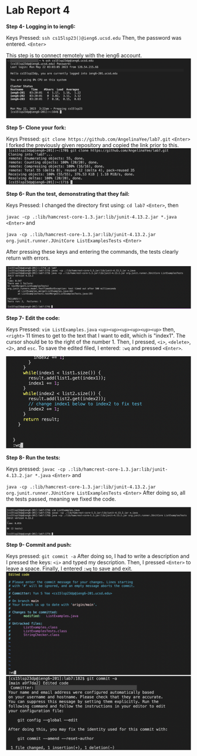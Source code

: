 # Lab Report 4 #
**Step 4- Logging in to ieng6:** 

Keys Pressed: `ssh cs15lsp23()@ieng6.ucsd.edu`
Then, the password was entered. `<Enter>`

This step is to connect remotely with the ieng6 account. 
![Image](Login.png)

**Step 5- Clone your fork:** 

Keys Pressed: `git clone https://github.com/AngelinaYee/lab7.git` `<Enter>`
I forked the previously given repository and copied the link prior to this. 
![Image](Clone.png)

**Step 6- Run the test, demonstrating that they fail:**

Keys Pressed: I changed the directory first using: `cd lab7` `<Enter>`, then 

`javac -cp .:lib/hamcrest-core-1.3.jar:lib/junit-4.13.2.jar *.java` `<Enter>` and

`java -cp .:lib/hamcrest-core-1.3.jar:lib/junit-4.13.2.jar org.junit.runner.JUnitCore ListExamplesTests` `<Enter>`

After pressing these keys and entering the commands, the tests clearly return with errors. 

![Image](TestFail.png)

**Step 7- Edit the code:**

Keys Pressed: `vim ListExamples.java`
`<up><up><up><up><up><up>` then, `<right>` 11 times to get to the text that I want to edit, which is "index1". The cursor should be to the right of the number 1. 
Then, I pressed, `<i>`, `<delete>`, `<2>`, and `esc`. 
To save the edited filed, I entered: `:wq` and pressed `<Enter>`. 

![Image](TestFix.png)

**Step 8- Run the tests:**

Keys pressed: `javac -cp .:lib/hamcrest-core-1.3.jar:lib/junit-4.13.2.jar *.java` `<Enter>` and

`java -cp .:lib/hamcrest-core-1.3.jar:lib/junit-4.13.2.jar org.junit.runner.JUnitCore ListExamplesTests` `<Enter>` 
After doing so, all the tests passed, meaning we fixed the code. 

![Image](TestsPass.png)

**Step 9- Commit and push:**

Keys pressed: `git commit -a` 
After doing so, I had to write a description and I pressed the keys: `<i>` and typed my description. Then, I pressed `<Enter>` to leave a space. 
Finally, I entered `:wq` to save and exit.
![Image](CommitProcess.png)
![Image](CommitResult.png)
